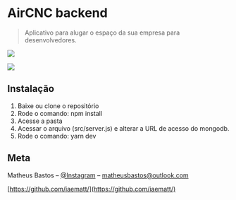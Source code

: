 # AirCNC backend
> Aplicativo para alugar o espaço da sua empresa para desenvolvedores.

![](https://uploadpost133.s3.sa-east-1.amazonaws.com/167bffa7a69bfc9575da6f147cf68566-screens.png)

![](https://uploadpost133.s3.sa-east-1.amazonaws.com/899b41d6ff7a5e3144d78afb4a16082b-screens.png)

## Instalação
1. Baixe ou clone o repositório
2. Rode o comando: npm install
3. Acesse a pasta
4. Acessar o arquivo (src/server.js) e alterar a URL de acesso do mongodb.
5. Rode o comando: yarn dev

## Meta
Matheus Bastos – [@Instagram](https://instagram.com/iaematt_) – matheusbastos@outlook.com

[https://github.com/iaematt/](https://github.com/iaematt/)